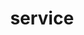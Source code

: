 ---
layout: page
title: service
nav: true
dropdown: true
children: 
    - title: Service to our Libraries
      permalink: /lib-service/
    - title: divider
    - title: Service to our University
      permalink: /miami-service/
    - title: divider
    - title: Service to our Profession
      permalink: /prof-service/
---